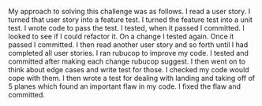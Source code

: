 My approach to solving this challenge was as follows. I read a user story. I turned that user story into a feature test. I turned the feature test into a unit test. I wrote code to pass the test. I tested, when it passed I committed. I looked to see if I could refactor it. On a change I tested again. Once it passed I committed. I then read another user story and so forth until I had completed all user stories. I ran rubucop to improve my code. I tested and committed after making each change rubucop suggest. I then went on to think about edge cases and write test for those. I checked my code would cope with them. I then wrote a test for dealing with landing and taking off of 5 planes which found an important flaw in my code. I fixed the flaw and committed.

